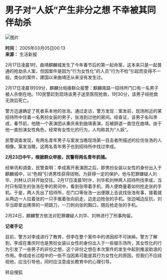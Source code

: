 # 男子对“人妖”产生非分之想 不幸被其同伴劫杀

![图片](https://photo.sohu.com/65/50/Img212145065.gif)

**时间：** 2005年03月05日00:13  
**来源：** 生活新报

2月17日凌晨1时，曲靖麒麟城发生了今年春节后的第一起命案，这本来只是一起普通的抢劫杀人案，但因案件是因为“行为女性化”的人员“行为不检”引起而变得不一般。类似的案件，建国以来曲靖还从来没有发生过。

2月17日凌晨1时09分，麒麟分局接群众报警：麒麟南路一招待所门口有一名男子被人杀倒在地。110民警赶到现场该男子送至医院抢救，1时30分，该男子经抢救无效后死亡。

警方迅速确定了死者系本地的张浩。通过走访，警方发现：案发前，现场附近的某招待所中住着一名男扮女装的男子，张浩到过他的房间。经查证，该男子名叫李成，春节前，他随一个表演团从重庆来到曲靖表演，后被辞退一直住在曲靖。由于他一直扮演女性角色，经常有女性化的行为，人均称其为“人妖”。

民警调查发现，有两名青年男子与案发当晚现场第一目击者所描述的拉住张浩的人相像。案发当晚，这两名青年男子也到招待所中找过李成。

**2月23日中午，根据群众举报，民警将两名青年抓捕。**

经审讯和调查，民警查明：李成离开表演团之后，即男扮女装以女性的身份出入于麒麟城中，以“色相”引诱男性获得钱物。为获得一定的保护，他与犯罪嫌疑人刘华、刘林认识并开始交往。2月17日凌晨1时许，刘华和刘林两人招待所找李成，当时只有陌生的张浩在李的房间中，看到张带着手机，两人便商量着如何抢走张的手机。于是，两人先出了招待所，在门口等张浩一出便跟上去说找张浩有事，接着就从两边一人拉着张的一只手推着张向前走，边走边抢张的手机。张边喊边反抗，刘华当即拿出携带的一把跳刀，一刀刺向张的胸口，随后抢走张的手机。

2月24日，麒麟警方依法对犯罪嫌疑人刘华、刘林进行了刑事拘留。

**记者手记**

目前，警方对李成进行了教育，但李在整个案件中的诱因却不可抺掉。警方了解到，李成在重庆时也是男扮女装以女性的身份出入于一些娱乐场所，其女性化的行为引发了一些男子的非份之想，这个非份之想在本次案件的发生中起到推波助浪的作用。李成成长过程中的一些不当因素可能是其行为女性化的原因，但我们不应歧视他，应当引导他，同时应注意成长教育中的心理引导。

转自搜狐